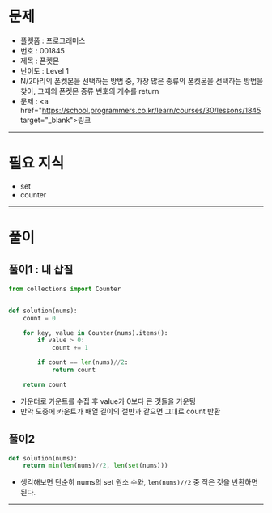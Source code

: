 # 문제
- 플랫폼 : 프로그래머스
- 번호 : 001845
- 제목 : 폰켓몬
- 난이도 : Level 1
- N/2마리의 폰켓몬을 선택하는 방법 중, 가장 많은 종류의 폰켓몬을 선택하는 방법을 찾아, 그때의 폰켓몬 종류 번호의 개수를 return
- 문제 : <a href="https://school.programmers.co.kr/learn/courses/30/lessons/1845 target="_blank">링크</a>

---

# 필요 지식
- set
- counter

---

# 풀이

## 풀이1 : 내 삽질
```python
from collections import Counter


def solution(nums):
    count = 0

    for key, value in Counter(nums).items():
        if value > 0:
            count += 1

        if count == len(nums)//2:
            return count

    return count
```
- 카운터로 카운트를 수집 후 value가 0보다 큰 것들을 카운팅
- 만약 도중에 카운트가 배열 길이의 절반과 같으면 그대로 count 반환

## 풀이2
```python
def solution(nums):
    return min(len(nums)//2, len(set(nums)))
```
- 생각해보면 단순히 nums의 set 원소 수와, `len(nums)//2` 중 작은 것을 반환하면 된다.

---
